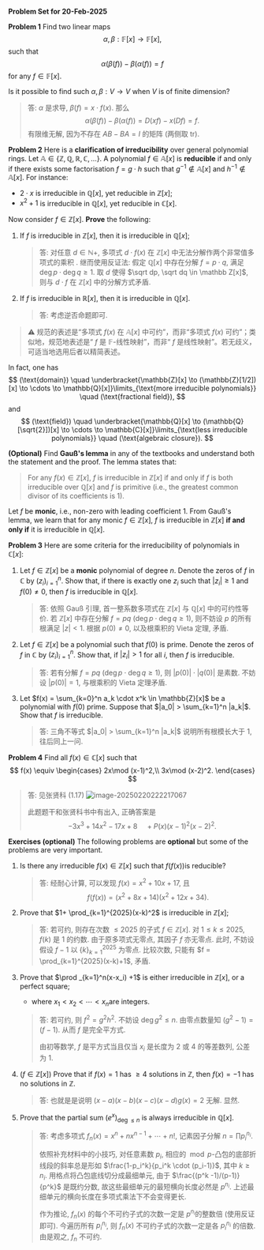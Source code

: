 **Problem Set for 20-Feb-2025**

**Problem 1** Find two linear maps 
$$
\alpha, \beta : \mathbb{F}[x] \to \mathbb{F}[x],
$$
such that 
$$
\alpha(\beta(f)) - \beta(\alpha(f)) = f
$$
for any $f \in \mathbb{F}[x]$. 

Is it possible to find such $\alpha, \beta : V \to V$ when $V$​ is of finite dimension?

> 答: $\alpha$ 是求导, $\beta(f) = x\cdot f(x)$. 那么 
> $$
> \alpha (\beta (f)) - \beta (\alpha (f)) = D(xf) - x(Df) = f.
> $$
> 有限维无解, 因为不存在 $AB-BA=I$ 的矩阵 (两侧取 $\mathrm{tr}$). 

**Problem 2** Here is a **clarification of irreducibility** over general polynomial rings. Let $\mathbb{A} \in \{\mathbb{Z}, \mathbb{Q}, \mathbb{R}, \mathbb{C}, \ldots\}$. A polynomial $f \in \mathbb{A}[x]$ is **reducible** if and only if there exists some factorisation $f = g \cdot h$ such that $g^{-1} \notin \mathbb A[x]$ and $h^{-1} \notin \mathbb A[x]$. For instance:

- $2 \cdot x$ is irreducible in $\mathbb{Q}[x]$, yet reducible in $\mathbb{Z}[x]$;
- $x^2 + 1$ is irreducible in $\mathbb{Q}[x]$, yet reducible in $\mathbb{C}[x]$.

Now consider $f \in \mathbb{Z}[x]$. **Prove** the following:

1. If $f$ is irreducible in $\mathbb{Z}[x]$, then it is irreducible in $\mathbb{Q}[x]$​;

   > 答: 对任意 $d \in \mathbb N+$, 多项式 $d\cdot f(x)$ 在 $\mathbb Z[x]$ 中无法分解作两个非常值多项式的乘积 . 继而使用反证法: 假定 $\mathbb Q[x]$ 中存在分解 $f = p\cdot q$, 满足 $\deg p \cdot \deg q \geq 1$. 取 $d$ 使得 $\sqrt dp, \sqrt dq \in \mathbb Z[x]$, 则与 $d \cdot f$ 在 $\mathbb Z[x]$ 中的分解方式矛盾. 
2. If $f$ is irreducible in $\mathbb{R}[x]$, then it is irreducible in $\mathbb{Q}[x]$​.

   > 答: 考虑逆否命题即可. 

> :warning: 规范的表述是“多项式 $f(x)$ 在 $\mathbb A[x]$ 中可约”，而非“多项式 $f(x)$ 可约”；类似地，规范地表述是“ $f$ 是 $\mathbb F$-线性映射”，而非“ $f$ 是线性映射”。若无歧义，可适当地选用后者以精简表述。

In fact, one has
$$
(\text{domain}) \quad \underbracket{\mathbb{Z}[x] \to (\mathbb{Z}[1/2])[x] \to \cdots \to \mathbb{Q}[x]}\limits_{\text{more irreducible polynomials}} \quad (\text{fractional field}),
$$
and
$$
(\text{field}) \quad \underbracket{\mathbb{Q}[x] \to (\mathbb{Q}[\sqrt{2}])[x] \to \cdots \to \mathbb{C}[x]}\limits_{\text{less irreducible polynomials}} \quad (\text{algebraic closure}).
$$

**(Optional)** Find **Gauß's lemma** in any of the textbooks and understand both the statement and the proof. The lemma states that:

> For any $f(x) \in \mathbb{Z}[x]$, $f$ is irreducible in $\mathbb{Z}[x]$ if and only if $f$ is both irreducible over $\mathbb{Q}[x]$ and $f$ is primitive (i.e., the greatest common divisor of its coefficients is 1).

Let $f$ be **monic**, i.e., non-zero with leading coefficient $1$. From Gauß's lemma, we learn that for any monic $f \in \mathbb{Z}[x]$, $f$ is irreducible in $\mathbb{Z}[x]$ **if and only if** it is irreducible in $\mathbb{Q}[x]$.

**Problem 3** Here are some criteria for the irreducibility of polynomials in $\mathbb C[x]$:

1. Let $f \in \mathbb{Z}[x]$ be a **monic** polynomial of degree $n$. Denote the zeros of $f$ in $\mathbb{C}$ by $(z_i)_{i=1}^n$. Show that, if there is exactly one $z_i$ such that $|z_i| \geq 1$ and $f(0) \neq 0$, then $f$ is irreducible in $\mathbb{Q}[x]$. 

   > 答: 依照 Gauß 引理, 首一整系数多项式在 $\mathbb Z[x]$ 与 $\mathbb Q[x]$ 中的可约性等价. 若 $\mathbb Z[x]$ 中存在分解 $f = pq$ ($\deg p\cdot \deg q \geq 1$), 则不妨设 $p$ 的所有根满足 $|z| <1$. 根据 $p(0) \neq 0$, 以及根乘积的 Vieta 定理, 矛盾. 
2. Let $f \in \mathbb{Z}[x]$ be a polynomial such that $f(0)$ is prime. Denote the zeros of $f$ in $\mathbb{C}$ by $(z_i)_{i=1}^n$. Show that, if $|z_i| > 1$ for all $i$, then $f$​ is irreducible.

   > 答: 若有分解 $f = pq$ ($\deg p\cdot \deg q \geq 1$), 则 $|p(0)|\cdot |q(0)|$ 是素数. 不妨设 $|p(0)|=1$, 与根乘积的 Vieta 定理矛盾. 
3. Let $f(x) = \sum_{k=0}^n a_k \cdot x^k \in \mathbb{Z}[x]$ be a polynomial with $f(0)$ prime. Suppose that $|a_0| > \sum_{k=1}^n |a_k|$. Show that $f$​​ is irreducible.

   > 答: 三角不等式 $|a_0| > \sum_{k=1}^n |a_k|$ 说明所有根模长大于 $1$, 往后同上一问. 

**Problem 4** Find all $f(x) \in \mathbb C[x]$ such that 
$$
f(x) \equiv \begin{cases}
2x\mod (x-1)^2,\\
3x\mod (x-2)^2.
\end{cases}
$$
> 答: 见张贤科 (1.17)
> ![image-20250220222217067](https://cdn.jsdelivr.net/gh/czhang271828/imgs/test/image-20250220222217067.png)
>
> 此题题干和张贤科书中有出入, 正确答案是 
> $$
> -3x^3+14x^2-17x+8 \quad + P(x)(x-1)^2(x-2)^2.
> $$

**Exercises (optional)** The following problems are **optional** but some of the problems are very important. 

1. Is there any irreducible $f (x) \in \mathbb Z[x]$ such that $f(f(x))$​ is reducible? 

   > 答: 经耐心计算, 可以发现 $f(x) = x^2+10x+17$, 且 
   > $$
   > f(f(x)) = \left(x^2+8 x+14\right) \left(x^2+12 x+34\right).
   > $$

2. Prove that $1+ \prod_{k=1}^{2025}(x-k)^2$ is irreducible in $\mathbb Z[x]$​; 

   > 答: 若可约, 则存在次数 $\leq 2025$ 的子式 $f \in \mathbb Z[x]$. 对 $1\leq k \leq 2025$, $f(k)$ 是 $1$ 的约数. 由于原多项式无零点, 其因子 $f$ 亦无零点. 此时, 不妨设假设 $f-1$ 以 $\{k\}_{k=1}^{2025}$ 为零点. 比较次数, 只能有 $f = \prod_{k=1}^{2025}(x-k)+1$, 矛盾. 

3. Prove that $\prod _{k=1}^n(x-x_i) +1$ is either irreducible in $\mathbb Z[x]$, or a perfect square; 

   * where $x_1 < x_2 < \cdots < x_n$​ are integers. 

   > 答: 若可约, 则 $f^2 = g^2 h^2$. 不妨设 $\deg g^2 \leq n$. 由零点数量知 $(g^2-1) = (f-1)$. 从而 $f$​​ 是完全平方式. 
   >
   > 由初等数学, $f$ 是平方式当且仅当 $x_i$ 是长度为 $2$ 或 $4$ 的等差数列, 公差为 $1$. 

4. ($f \in \mathbb Z[x]$) Prove that if $f(x) = 1$ has $\geq 4$ solutions in $\mathbb Z$, then $f(x) = -1$ has no solutions in $\mathbb Z$​. 

   > 答: 也就是是说明 $(x-a)(x-b)(x-c)(x-d)g(x)=2$ 无解. 显然. 

5. Prove that the partial sum $(e^x)_{\deg \leq n}$ is always irreducible in $\mathbb Q[x]$​. 

   > 答: 考虑多项式 $f_n(x) = x^n + nx^{n-1}+\cdots + n!$, 记素因子分解 $n = \prod p_i ^{n_i}$.
   >
   > 依照补充材料中的小技巧, 对任意素数 $p_i$, 相应的 $\bmod p$-凸包的底部折线段的斜率总是形如 $\frac{1-p_i^k}{p_i^k \cdot (p_i-1)}$, 其中 $k \geq n_i$. 用格点将凸包底线切分成最细单元, 由于 $\frac{(p^k -1)/(p-1)}{p^k}$ 是既约分数, 故这些最细单元的最短横向长度必然是 $p^{n_i}$. 上述最细单元的横向长度在多项式乘法下不会变得更长. 
   >
   > 作为推论, $f_n(x)$ 的每个不可约子式的次数一定是 $p^{n_i}$​ 的整数倍 (使用反证即可). 今遍历所有 $p_i^{n_i}$, 则 $f_n(x)$ 不可约子式的次数一定是各 $p_i^{n_i}$ 的倍数. 由是观之, $f_n$ 不可约. 
